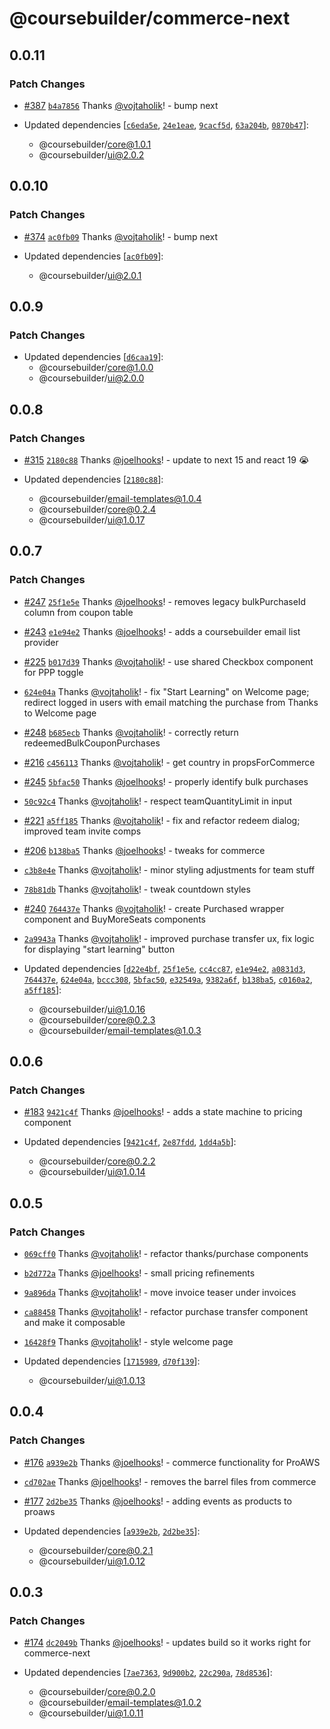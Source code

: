 # @coursebuilder/commerce-next

## 0.0.11

### Patch Changes

- [#387](https://github.com/badass-courses/course-builder/pull/387) [`b4a7856`](https://github.com/badass-courses/course-builder/commit/b4a785689b12c89be317f10b013aed21f445f8f2) Thanks [@vojtaholik](https://github.com/vojtaholik)! - bump next

- Updated dependencies [[`c6eda5e`](https://github.com/badass-courses/course-builder/commit/c6eda5e2fd9159146c8bb35620dee96e0f45395d), [`24e1eae`](https://github.com/badass-courses/course-builder/commit/24e1eae80e189bb58644cb8e94b2143293ad5142), [`9cacf5d`](https://github.com/badass-courses/course-builder/commit/9cacf5d3901799cc0dff55766af48d611d4fc821), [`63a204b`](https://github.com/badass-courses/course-builder/commit/63a204ba5232c0dadaf2072e5c64e6716c56614c), [`0870b47`](https://github.com/badass-courses/course-builder/commit/0870b47402a95ccf7fdc216b10f3f0cd5c998b2d)]:
  - @coursebuilder/core@1.0.1
  - @coursebuilder/ui@2.0.2

## 0.0.10

### Patch Changes

- [#374](https://github.com/badass-courses/course-builder/pull/374) [`ac0fb09`](https://github.com/badass-courses/course-builder/commit/ac0fb09591e1a953d1d22a626df1217627401d69) Thanks [@vojtaholik](https://github.com/vojtaholik)! - bump next

- Updated dependencies [[`ac0fb09`](https://github.com/badass-courses/course-builder/commit/ac0fb09591e1a953d1d22a626df1217627401d69)]:
  - @coursebuilder/ui@2.0.1

## 0.0.9

### Patch Changes

- Updated dependencies [[`d6caa19`](https://github.com/badass-courses/course-builder/commit/d6caa19626edc5424c39fca90b293311d852cc12)]:
  - @coursebuilder/core@1.0.0
  - @coursebuilder/ui@2.0.0

## 0.0.8

### Patch Changes

- [#315](https://github.com/badass-courses/course-builder/pull/315) [`2180c88`](https://github.com/badass-courses/course-builder/commit/2180c8887041cbe99bdbdcf37e391c5183644c0c) Thanks [@joelhooks](https://github.com/joelhooks)! - update to next 15 and react 19 😭

- Updated dependencies [[`2180c88`](https://github.com/badass-courses/course-builder/commit/2180c8887041cbe99bdbdcf37e391c5183644c0c)]:
  - @coursebuilder/email-templates@1.0.4
  - @coursebuilder/core@0.2.4
  - @coursebuilder/ui@1.0.17

## 0.0.7

### Patch Changes

- [#247](https://github.com/badass-courses/course-builder/pull/247) [`25f1e5e`](https://github.com/badass-courses/course-builder/commit/25f1e5efc39524d27172f8cce4902cbacc11c2a4) Thanks [@joelhooks](https://github.com/joelhooks)! - removes legacy bulkPurchaseId column from coupon table

- [#243](https://github.com/badass-courses/course-builder/pull/243) [`e1e94e2`](https://github.com/badass-courses/course-builder/commit/e1e94e24375af37b6e7c51d698a0131d268a7f66) Thanks [@joelhooks](https://github.com/joelhooks)! - adds a coursebuilder email list provider

- [#225](https://github.com/badass-courses/course-builder/pull/225) [`b017d39`](https://github.com/badass-courses/course-builder/commit/b017d39fd161c9b88eb1de61c029f9a82033699e) Thanks [@vojtaholik](https://github.com/vojtaholik)! - use shared Checkbox component for PPP toggle

- [`624e04a`](https://github.com/badass-courses/course-builder/commit/624e04aa830cdbc7bedc302466363aa1a3831cea) Thanks [@vojtaholik](https://github.com/vojtaholik)! - fix "Start Learning" on Welcome page; redirect logged in users with email matching the purchase from Thanks to Welcome page

- [#248](https://github.com/badass-courses/course-builder/pull/248) [`b685ecb`](https://github.com/badass-courses/course-builder/commit/b685ecbb07ef37dcaf63136fd6202d56514f4dc9) Thanks [@vojtaholik](https://github.com/vojtaholik)! - correctly return redeemedBulkCouponPurchases

- [#216](https://github.com/badass-courses/course-builder/pull/216) [`c456113`](https://github.com/badass-courses/course-builder/commit/c456113d1bfcffa63fc710e71177708a8e7652ee) Thanks [@vojtaholik](https://github.com/vojtaholik)! - get country in propsForCommerce

- [#245](https://github.com/badass-courses/course-builder/pull/245) [`5bfac50`](https://github.com/badass-courses/course-builder/commit/5bfac5047ccc81f563d53a4b7780fcf14edf2bf8) Thanks [@joelhooks](https://github.com/joelhooks)! - properly identify bulk purchases

- [`50c92c4`](https://github.com/badass-courses/course-builder/commit/50c92c4b406198d7162a7800c4274c95be2af442) Thanks [@vojtaholik](https://github.com/vojtaholik)! - respect teamQuantityLimit in input

- [#221](https://github.com/badass-courses/course-builder/pull/221) [`a5ff185`](https://github.com/badass-courses/course-builder/commit/a5ff1856f912badecea337b014df525b950badc1) Thanks [@vojtaholik](https://github.com/vojtaholik)! - fix and refactor redeem dialog; improved team invite comps

- [#206](https://github.com/badass-courses/course-builder/pull/206) [`b138ba5`](https://github.com/badass-courses/course-builder/commit/b138ba58a22623ca9bdbe9529e054d10d6014881) Thanks [@joelhooks](https://github.com/joelhooks)! - tweaks for commerce

- [`c3b8e4e`](https://github.com/badass-courses/course-builder/commit/c3b8e4ea116a3a3b3b831c26b8dea267be24fd65) Thanks [@vojtaholik](https://github.com/vojtaholik)! - minor styling adjustments for team stuff

- [`78b81db`](https://github.com/badass-courses/course-builder/commit/78b81db908a68ebaa879596c423f7c9ebcdcf790) Thanks [@vojtaholik](https://github.com/vojtaholik)! - tweak countdown styles

- [#240](https://github.com/badass-courses/course-builder/pull/240) [`764437e`](https://github.com/badass-courses/course-builder/commit/764437e71a1aebec3db81acf2d67d28fbfee8146) Thanks [@vojtaholik](https://github.com/vojtaholik)! - create Purchased wrapper component and BuyMoreSeats components

- [`2a9943a`](https://github.com/badass-courses/course-builder/commit/2a9943a3f7936c7248749c4dd010932c893bde99) Thanks [@vojtaholik](https://github.com/vojtaholik)! - improved purchase transfer ux, fix logic for displaying "start learning" button

- Updated dependencies [[`d22e4bf`](https://github.com/badass-courses/course-builder/commit/d22e4bf1bff80c7b47b7f9d30b3610a4788adc75), [`25f1e5e`](https://github.com/badass-courses/course-builder/commit/25f1e5efc39524d27172f8cce4902cbacc11c2a4), [`cc4cc87`](https://github.com/badass-courses/course-builder/commit/cc4cc87c1ae0425c80c5ab5918c62a348aa47941), [`e1e94e2`](https://github.com/badass-courses/course-builder/commit/e1e94e24375af37b6e7c51d698a0131d268a7f66), [`a0831d3`](https://github.com/badass-courses/course-builder/commit/a0831d3f0381ef7e3c032f2e5215d6fecf7d384f), [`764437e`](https://github.com/badass-courses/course-builder/commit/764437e71a1aebec3db81acf2d67d28fbfee8146), [`624e04a`](https://github.com/badass-courses/course-builder/commit/624e04aa830cdbc7bedc302466363aa1a3831cea), [`bccc308`](https://github.com/badass-courses/course-builder/commit/bccc3084077ab2bf24f1ac9361c3c13936749c6a), [`5bfac50`](https://github.com/badass-courses/course-builder/commit/5bfac5047ccc81f563d53a4b7780fcf14edf2bf8), [`e32549a`](https://github.com/badass-courses/course-builder/commit/e32549ab4f0e903a467120a35ab27ef44892b115), [`9382a6f`](https://github.com/badass-courses/course-builder/commit/9382a6f62fd5c4a3e848979595091b7e00d9cd1b), [`b138ba5`](https://github.com/badass-courses/course-builder/commit/b138ba58a22623ca9bdbe9529e054d10d6014881), [`c0160a2`](https://github.com/badass-courses/course-builder/commit/c0160a2126f9db27340a3739018cbd67fbd643ca), [`a5ff185`](https://github.com/badass-courses/course-builder/commit/a5ff1856f912badecea337b014df525b950badc1)]:
  - @coursebuilder/ui@1.0.16
  - @coursebuilder/core@0.2.3
  - @coursebuilder/email-templates@1.0.3

## 0.0.6

### Patch Changes

- [#183](https://github.com/badass-courses/course-builder/pull/183) [`9421c4f`](https://github.com/badass-courses/course-builder/commit/9421c4f1db7eb84728abca79bf68acb0b5ee2671) Thanks [@joelhooks](https://github.com/joelhooks)! - adds a state machine to pricing component

- Updated dependencies [[`9421c4f`](https://github.com/badass-courses/course-builder/commit/9421c4f1db7eb84728abca79bf68acb0b5ee2671), [`2e87fdd`](https://github.com/badass-courses/course-builder/commit/2e87fdd4397848939dbcc8cb7b0fae53267fdc62), [`1dd4a5b`](https://github.com/badass-courses/course-builder/commit/1dd4a5bbd2b737ab45431256139134d56c0686ec)]:
  - @coursebuilder/core@0.2.2
  - @coursebuilder/ui@1.0.14

## 0.0.5

### Patch Changes

- [`069cff0`](https://github.com/badass-courses/course-builder/commit/069cff0e5a194d8ab621cba331c16e8cab10a7f5) Thanks [@vojtaholik](https://github.com/vojtaholik)! - refactor thanks/purchase components

- [`b2d772a`](https://github.com/badass-courses/course-builder/commit/b2d772af7eca9d33b5fd5e7308be9c6ed39c5b18) Thanks [@joelhooks](https://github.com/joelhooks)! - small pricing refinements

- [`9a896da`](https://github.com/badass-courses/course-builder/commit/9a896dabfd5ee502e496caa4dbbcf5034c9f5d60) Thanks [@vojtaholik](https://github.com/vojtaholik)! - move invoice teaser under invoices

- [`ca88458`](https://github.com/badass-courses/course-builder/commit/ca88458593e6394767f8acd99ae95bf259ee97e3) Thanks [@vojtaholik](https://github.com/vojtaholik)! - refactor purchase transfer component and make it composable

- [`16428f9`](https://github.com/badass-courses/course-builder/commit/16428f904a08a1c4c26f360a0c44db51665cd9bb) Thanks [@vojtaholik](https://github.com/vojtaholik)! - style welcome page

- Updated dependencies [[`1715989`](https://github.com/badass-courses/course-builder/commit/1715989e41a46e4de3f7576c5bded88697157edb), [`d70f139`](https://github.com/badass-courses/course-builder/commit/d70f139ba8a77f745843b1e82ce9aa5f6e1d2607)]:
  - @coursebuilder/ui@1.0.13

## 0.0.4

### Patch Changes

- [#176](https://github.com/badass-courses/course-builder/pull/176) [`a939e2b`](https://github.com/badass-courses/course-builder/commit/a939e2baa850a54167c800f83ba32030d6b6da4b) Thanks [@joelhooks](https://github.com/joelhooks)! - commerce functionality for ProAWS

- [`cd702ae`](https://github.com/badass-courses/course-builder/commit/cd702aee9f4ef18a7225729e2cff22cef703d4e3) Thanks [@joelhooks](https://github.com/joelhooks)! - removes the barrel files from commerce

- [#177](https://github.com/badass-courses/course-builder/pull/177) [`2d2be35`](https://github.com/badass-courses/course-builder/commit/2d2be35b50bdce90e111338dd788cb856c952e49) Thanks [@joelhooks](https://github.com/joelhooks)! - adding events as products to proaws

- Updated dependencies [[`a939e2b`](https://github.com/badass-courses/course-builder/commit/a939e2baa850a54167c800f83ba32030d6b6da4b), [`2d2be35`](https://github.com/badass-courses/course-builder/commit/2d2be35b50bdce90e111338dd788cb856c952e49)]:
  - @coursebuilder/core@0.2.1
  - @coursebuilder/ui@1.0.12

## 0.0.3

### Patch Changes

- [#174](https://github.com/badass-courses/course-builder/pull/174) [`dc2049b`](https://github.com/badass-courses/course-builder/commit/dc2049b03393060136b41edc702ff2073fb2dd06) Thanks [@joelhooks](https://github.com/joelhooks)! - updates build so it works right for commerce-next

- Updated dependencies [[`7ae7363`](https://github.com/badass-courses/course-builder/commit/7ae7363f3655fb123bc28b4cd2f249e9d082fec3), [`9d900b2`](https://github.com/badass-courses/course-builder/commit/9d900b217a8d8ee1fdee1a9e0ae24b58e87773cc), [`22c290a`](https://github.com/badass-courses/course-builder/commit/22c290ad7eec68e664c0027ba9389af41c71a16a), [`78d8536`](https://github.com/badass-courses/course-builder/commit/78d8536c4944ab1f98a6376ad9dcc8baac9fc2ff)]:
  - @coursebuilder/core@0.2.0
  - @coursebuilder/email-templates@1.0.2
  - @coursebuilder/ui@1.0.11
